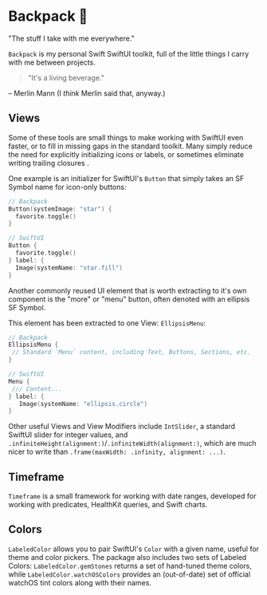 # Backpack 🎒

"The stuff I take with me everywhere."

`Backpack` is my personal Swift SwiftUI toolkit, full of the little things I carry with me between projects.

> "It's a living beverage."

– Merlin Mann (I *think* Merlin said that, anyway.)

## Views

Some of these tools are small things to make working with SwiftUI even faster, or to fill in missing gaps in the standard toolkit. Many simply reduce the need for explicitly initializing icons or labels, or sometimes eliminate writing trailing closures .

One example is an initializer for SwiftUI's `Button` that simply takes an SF Symbol name for icon-only buttons:

```swift
// Backpack
Button(systemImage: "star") {
  favorite.toggle()
}

// SwiftUI
Button {
  favorite.toggle()
} label: {
  Image(systemName: "star.fill")
}
```

Another commonly reused UI element that is worth extracting to it's own component is the "more" or "menu" button, often denoted with an ellipsis SF Symbol.

This element has been extracted to one View: `EllipsisMenu`:

```swift
// Backpack
EllipsisMenu {
 // Standard `Menu` content, including Text, Buttons, Sections, etc.
}

// SwiftUI
Menu {
 /// Content...
} label: {
   Image(systemName: "ellipsis.circle")
}
```

Other useful Views and View Modifiers include `IntSlider`, a standard SwiftUI slider for integer values, and `.infiniteHeight(alignment:)`/`.infiniteWidth(alignment:)`, which are much nicer to write than `.frame(maxWidth: .infinity, alignment: ...)`.

## Timeframe

`Timeframe` is a small framework for working with date ranges, developed for working with predicates, HealthKit queries, and Swift charts.

## Colors

`LabeledColor` allows you to pair SwiftUI's `Color` with a given name, useful for theme and color pickers. The package also includes two sets of Labeled Colors: `LabeledColor.gemStones` returns a set of hand-tuned theme colors, while `LabeledColor.watchOSColors` provides an (out-of-date) set of official watchOS tint colors along with their names.

